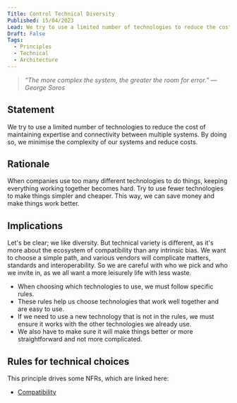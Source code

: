 ```yaml
---
Title: Control Technical Diversity
Published: 15/04/2023
Lead: We try to use a limited number of technologies to reduce the cost of maintaining expertise and connectivity between multiple systems.
Draft: False
Tags:
  - Principles
  - Technical
  - Architecture
---
```


> *“The more complex the system, the greater the room for error.” — George Soros*

## Statement

We try to use a limited number of technologies to reduce the cost of maintaining expertise and connectivity between multiple systems. By doing so, we minimise the complexity of our systems and reduce costs.

## Rationale

When companies use too many different technologies to do things, keeping everything working together becomes hard. Try to use fewer technologies to make things simpler and cheaper. This way, we can save money and make things work better.

## Implications

Let's be clear; we like diversity. But technical variety is different, as it's more about the ecosystem of compatibility than any intrinsic bias. We want to choose a simple path, and various vendors will complicate matters, standards and interoperability. So we are careful with who we pick and who we invite in, as we all want a more leisurely life with less waste.

* When choosing which technologies to use, we must follow specific rules.
* These rules help us choose technologies that work well together and are easy to use.
* If we need to use a new technology that is not in the rules, we must ensure it works with the other technologies we already use.
* We also have to make sure it will make things better or more straightforward and not more complicated.

## Rules for technical choices

This principle drives some NFRs, which are linked here:

* [Compatibility](xref:compatibility)
